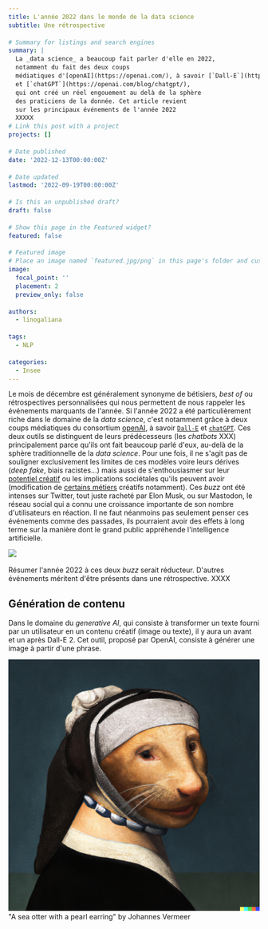 ```yaml
---
title: L'année 2022 dans le monde de la data science
subtitle: Une rétrospective

# Summary for listings and search engines
summary: |
  La _data science_ a beaucoup fait parler d'elle en 2022,
  notamment du fait des deux coups
  médiatiques d'[openAI](https://openai.com/), à savoir [`Dall-E`](https://openai.com/dall-e-2/)
  et [`chatGPT`](https://openai.com/blog/chatgpt/),
  qui ont créé un réel engouement au delà de la sphère
  des praticiens de la donnée. Cet article revient 
  sur les principaux événements de l'année 2022
  XXXXX
# Link this post with a project
projects: []

# Date published
date: '2022-12-13T00:00:00Z'

# Date updated
lastmod: '2022-09-19T00:00:00Z'

# Is this an unpublished draft?
draft: false

# Show this page in the Featured widget?
featured: false

# Featured image
# Place an image named `featured.jpg/png` in this page's folder and customize its options here.
image:
  focal_point: ''
  placement: 2
  preview_only: false

authors:
  - linogaliana

tags:
  - NLP

categories:
  - Insee
---
```


Le mois de décembre est généralement synonyme de
bétisiers, _best of_ ou
rétrospectives personnalisées qui nous permettent
de nous rappeler les événements marquants de l'année.
Si l'année 2022 a été particulièrement riche dans le domaine
de la _data science_, c'est notamment grâce à deux coups
médiatiques du consortium [openAI](https://openai.com/),
à savoir [`Dall-E`](https://openai.com/dall-e-2/)
et [`chatGPT`](https://openai.com/blog/chatgpt/). 
Ces deux outils se distinguent de leurs prédécesseurs
(les _chatbots_ XXX)
principalement parce qu'ils ont
fait beaucoup parlé d'eux, au-delà
de la sphère traditionnelle de la _data science_.
Pour une fois, il ne s'agit pas de souligner 
exclusivement les limites de ces modèles voire leurs
dérives (_deep fake_, biais racistes...) mais aussi
de s'enthousiasmer sur
leur [potentiel créatif](https://www.platformer.news/p/how-dall-e-could-power-a-creative)
ou les implications sociétales qu'ils peuvent avoir (modification de [certains métiers](https://www.theguardian.com/commentisfree/2022/dec/10/i-wrote-this-column-myself-but-how-long-before-a-chatbot-could-do-it-for-me) créatifs notamment).
Ces _buzz_ ont été intenses sur Twitter, tout juste racheté par Elon Musk, ou sur Mastodon, 
le réseau social qui a connu une croissance importante de son nombre d'utilisateurs en réaction.
Il ne faut néanmoins pas seulement penser ces événements comme des passades,
ils pourraient avoir des effets à long terme sur la manière dont le grand public 
appréhende l'intelligence artificielle. 


![](https://i.chzbgr.com/full/9717138688/hC5E738A3/chatgpt-will-see-all-criticisms-its-training-data-on-next-update-some-are-not-surviving-uprising)

Résumer l'année 2022 à ces deux _buzz_ serait réducteur. D'autres événements
méritent d'être présents dans une rétrospective. XXXX


## Génération de contenu

Dans le domaine du _generative AI_, qui consiste à transformer
un texte fourni par un utilisateur en un contenu créatif (image ou texte),
il y aura un avant et un après Dall-E 2. Cet outil, proposé par OpenAI, consiste 
à générer une image à partir d'une phrase. 

![](vermeer.png)
"A sea otter with a pearl earring" by Johannes Vermeer
